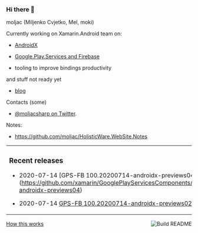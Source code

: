### Hi there 👋

moljac (Miljenko Cvjetko, Mel, moki)



Currently working on Xamarin.Android team on:

*   [AndroidX](https://github.com/xamarin/AndroidX)

*   [Google.Play.Services and Firebase](https://github.com/xamarin/GooglePlayServicesComponents)

*   tooling to improve bindings productivity

and stuff not ready yet 

*   [blog](https://holisticware.net/)

Contacts (some)    

*   [@moljacsharp on Twitter](https://twitter.com/moljacsharp).

Notes:

*   https://github.com/moljac/HolisticWare.WebSite.Notes


<table><tr><td valign="top">

### Recent releases
<!-- recent_releases starts -->
*   2020-07-14 [GPS-FB 100.20200714-androidx-previews04)(https://github.com/xamarin/GooglePlayServicesComponents/releases/tag/100.20200714-androidx-previews04) 

*   2020-07-14 [GPS-FB 100.20200714-androidx-previews02-202002](https://github.com/xamarin/GooglePlayServicesComponents/releases/tag/100.20200714-androidx-previews02-202002)

<!-- recent_releases ends -->
</td><td valign="top">

### On my blog
<!-- blog starts -->
<!-- blog ends -->

More on [holisticware.net](https://holisticware.net/)
</td><td valign="top">

### TIL
<!-- tils starts -->
<!-- tils ends -->
More on [til.moljacillison.net](https://til.moljacillison.net/)
</td></tr></table>

<a 
    href="https://github.com/moljac/moljac/actions">
    <img 
        src="https://github.com/moljac/moljac/workflows/Build%20README/badge.svg" 
        align="right" 
        alt="Build README"
        >
</a> 
<a 
    href="https://simonwillison.net/2020/Jul/10/self-updating-profile-readme/"
    >
    How this works
</a>


<!--
**moljac/moljac** is a ✨ _special_ ✨ repository because its `README.md` (this file) appears on your GitHub profile.

Here are some ideas to get you started:

- 🔭 I’m currently working on ...
- 🌱 I’m currently learning ...
- 👯 I’m looking to collaborate on ...
- 🤔 I’m looking for help with ...
- 💬 Ask me about ...
- 📫 How to reach me: ...
- 😄 Pronouns: ...
- ⚡ Fun fact: ...
-->
